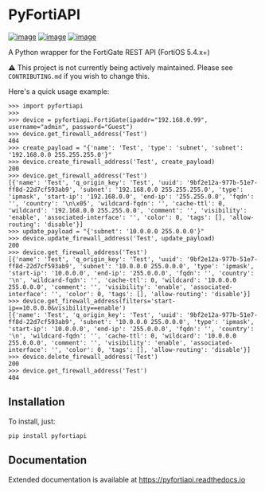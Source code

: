 # PyFortiAPI

[![image](https://img.shields.io/github/license/jsimpso/PyFortiAPI.svg)](https://github.com/jsimpso/PyFortiAPI)
[![image](https://img.shields.io/pypi/v/pyfortiapi.svg)](https://pypi.python.org/pypi/PyFortiAPI)
[![image](https://img.shields.io/pypi/pyversions/pyfortiapi.svg)](https://pypi.python.org/pypi/PyFortiAPI)

A Python wrapper for the FortiGate REST API (FortiOS 5.4.x+)

:warning: This project is not currently being actively maintained. Please see `CONTRIBUTING.md` if you wish to change this.

Here's a quick usage example:

``` sourceCode python
>>> import pyfortiapi
>>> 
>>> device = pyfortiapi.FortiGate(ipaddr="192.168.0.99", username="admin", password="Guest")
>>> device.get_firewall_address('Test')
404
>>> create_payload = "{'name': 'Test', 'type': 'subnet', 'subnet': '192.168.0.0 255.255.255.0'}"
>>> device.create_firewall_address('Test', create_payload)
200
>>> device.get_firewall_address('Test')
[{'name': 'Test', 'q_origin_key': 'Test', 'uuid': '9bf2e12a-977b-51e7-ff8d-22d7cf593ab9', 'subnet': '192.168.0.0 255.255.255.0', 'type': 'ipmask', 'start-ip': '192.168.0.0', 'end-ip': '255.255.0.0', 'fqdn': '', 'country': '\n\x05', 'wildcard-fqdn': '', 'cache-ttl': 0, 'wildcard': '192.168.0.0 255.255.0.0', 'comment': '', 'visibility': 'enable', 'associated-interface': '', 'color': 0, 'tags': [], 'allow-routing': 'disable'}]
>>> update_payload = "{'subnet': '10.0.0.0 255.0.0.0'}"
>>> device.update_firewall_address('Test', update_payload)
200
>>> device.get_firewall_address('Test')
[{'name': 'Test', 'q_origin_key': 'Test', 'uuid': '9bf2e12a-977b-51e7-ff8d-22d7cf593ab9', 'subnet': '10.0.0.0 255.0.0.0', 'type': 'ipmask', 'start-ip': '10.0.0.0', 'end-ip': '255.0.0.0', 'fqdn': '', 'country': '\n', 'wildcard-fqdn': '', 'cache-ttl': 0, 'wildcard': '10.0.0.0 255.0.0.0', 'comment': '', 'visibility': 'enable', 'associated-interface': '', 'color': 0, 'tags': [], 'allow-routing': 'disable'}]
>>> device.get_firewall_address(filters='start-ip==10.0.0.0&visibility==enable')
[{'name': 'Test', 'q_origin_key': 'Test', 'uuid': '9bf2e12a-977b-51e7-ff8d-22d7cf593ab9', 'subnet': '10.0.0.0 255.0.0.0', 'type': 'ipmask', 'start-ip': '10.0.0.0', 'end-ip': '255.0.0.0', 'fqdn': '', 'country': '\n', 'wildcard-fqdn': '', 'cache-ttl': 0, 'wildcard': '10.0.0.0 255.0.0.0', 'comment': '', 'visibility': 'enable', 'associated-interface': '', 'color': 0, 'tags': [], 'allow-routing': 'disable'}]
>>> device.delete_firewall_address('Test')
200
>>> device.get_firewall_address('Test')
404
```

## Installation

To install, just:

``` sourceCode none
pip install pyfortiapi
```

## Documentation

Extended documentation is available at
<https://pyfortiapi.readthedocs.io>
